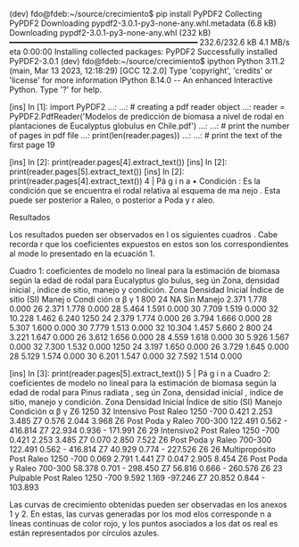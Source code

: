 (dev) fdo@fdeb:~/source/crecimiento$ pip install PyPDF2
Collecting PyPDF2
  Downloading pypdf2-3.0.1-py3-none-any.whl.metadata (6.8 kB)
Downloading pypdf2-3.0.1-py3-none-any.whl (232 kB)
   ━━━━━━━━━━━━━━━━━━━━━━━━━━━━━━━━━━━━━━━━ 232.6/232.6 kB 4.1 MB/s eta 0:00:00
Installing collected packages: PyPDF2
Successfully installed PyPDF2-3.0.1
(dev) fdo@fdeb:~/source/crecimiento$ ipython
Python 3.11.2 (main, Mar 13 2023, 12:18:29) [GCC 12.2.0]
Type 'copyright', 'credits' or 'license' for more information
IPython 8.14.0 -- An enhanced Interactive Python. Type '?' for help.

[ins] In [1]: import PyPDF2
         ...: 
         ...: # creating a pdf reader object
         ...: reader = PyPDF2.PdfReader('Modelos de predicción de biomasa a nivel de rodal en plantaciones de Eucalyptus globulus en Chile.pdf')
         ...: 
         ...: # print the number of pages in pdf file
         ...: print(len(reader.pages))
         ...: 
         ...: # print the text of the first page
19

[ins] In [2]: print(reader.pages[4].extract_text())
[ins] In [2]: print(reader.pages[5].extract_text())
[ins] In [2]: print(reader.pages[4].extract_text())
4 | Pá g i n a
 • Condición : Es la condición que se encuentra el rodal relativa al esquema de ma nejo .
Esta puede ser posterior a Raleo, o posterior a Poda y r aleo.

Resultados

Los resultados pueden ser observados en l os siguientes cuadros . Cabe recorda r que los
coeficientes expuestos en estos son los correspondientes al mode lo presentado en la
ecuación 1.

Cuadro 1: coeficientes de modelo no lineal para la estimación de biomasa según la edad de
rodal para Eucalyptus glo bulus, seg ún Zona, densidad inicial , índice de sitio, manejo y
condición.
Zona  Densidad Inicial  Índice de sitio (SI)  Manej
o Condi
ción  α β γ
1 800 24
NA Sin
Manejo  2.371  1.778  0.000
26 2.371  1.778  0.000
28 5.464  1.591  0.000
30 7.709  1.519  0.000
32 10.228  1.462  6.240
1250  24 2.379  1.774  0.000
26 3.794  1.666  0.000
28 5.307  1.600  0.000
30 7.779  1.513  0.000
32 10.304  1.457  5.660
2 800 24 3.221  1.647  0.000
26 3.612  1.656  0.000
28 4.559  1.618  0.000
30 5.926  1.567  0.000
32 7.300  1.532  0.000
1250  24 3.197  1.650  0.000
26 3.729  1.645  0.000
28 5.129  1.574  0.000
30 6.201  1.547  0.000
32 7.592  1.514  0.000






[ins] In [3]: print(reader.pages[5].extract_text())
5 | Pá g i n a
 Cuadro 2: coeficientes de modelo no lineal para la estimación de biomasa según la edad de
rodal para Pinus  radiata , seg ún Zona, densidad inicial , índice de sitio, manejo y condición.
Zona  Densidad
Inicial  Índice de
sitio (SI)  Manejo  Condición  α β γ
Z6
1250  32 Intensivo  Post Raleo 1250 -700 0.421  2.253  3.485
Z7 0.576  2.044  3.968
Z6 Post Poda y Raleo
700-300 122.491  0.562  -
416.814
Z7 22.934  0.936  -
171.991
Z6
29 Intensivo2  Post Raleo 1250 -700 0.421  2.253  3.485
Z7 0.070  2.850  7.522
Z6 Post Poda y Raleo
700-300 122.491  0.562  -
416.814
Z7 40.929  0.774  -
227.526
Z6
26 Multipropósito  Post Raleo 1250 -700 0.069  2.791  1.441
Z7 0.047  2.905  8.454
Z6 Post Poda y Raleo
700-300 58.378  0.701  -
298.450
Z7 56.816  0.666  -
260.576
Z6
23 Pulpable  Post Raleo 1250 -700 9.592  1.169  -97.246
Z7 20.852  0.844  -
103.893

Las curvas de crecimiento obtenidas pueden ser observadas en los anexos 1 y 2.  En estas,
las curvas generadas por los mod elos corresponde n a líneas  continuas de color rojo, y los
puntos asociados a los dat os real es están representados por círculos  azules.


